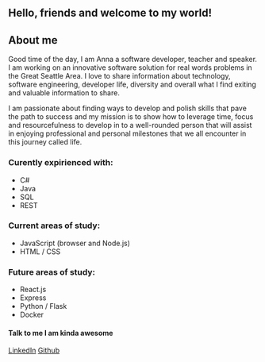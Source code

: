 ## Hello, friends and welcome to my world!

## About me

Good time of the day, I am Anna a software developer, teacher and speaker. I am working on an innovative software solution for real words problems in the Great Seattle Area. I love to share information about technology, software engineering, developer life,  diversity and overall what I find exiting and valuable information to share.

I am passionate about finding ways to develop and polish skills that pave the path to success and my mission is to show how to leverage time, focus and resourcefulness to develop in to a well-rounded person that will assist in enjoying professional and personal milestones that we all encounter in this journey called life.

### Curently expirienced with:
- C#
- Java
- SQL
- REST

### Current areas of study:
- JavaScript (browser and Node.js)
- HTML / CSS

### Future areas of study:
- React.js
- Express
- Python / Flask
- Docker



#### Talk to me I am kinda awesome
[LinkedIn](https://www.linkedin.com/in/annaarsentieva/)
[Github](https://github.com/arsentieva)


